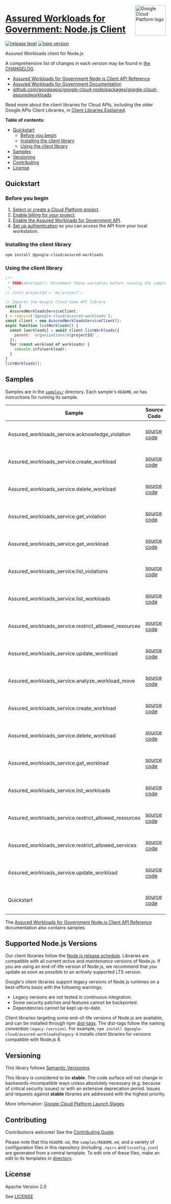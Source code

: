 [//]: # "This README.md file is auto-generated, all changes to this file will be lost."
[//]: # "To regenerate it, use `python -m synthtool`."
<img src="https://avatars2.githubusercontent.com/u/2810941?v=3&s=96" alt="Google Cloud Platform logo" title="Google Cloud Platform" align="right" height="96" width="96"/>

# [Assured Workloads for Government: Node.js Client](https://github.com/googleapis/google-cloud-node/tree/main/packages/google-cloud-assuredworkloads)

[![release level](https://img.shields.io/badge/release%20level-stable-brightgreen.svg?style=flat)](https://cloud.google.com/terms/launch-stages)
[![npm version](https://img.shields.io/npm/v/@google-cloud/assured-workloads.svg)](https://www.npmjs.org/package/@google-cloud/assured-workloads)




Assured Workloads client for Node.js


A comprehensive list of changes in each version may be found in
[the CHANGELOG](https://github.com/googleapis/google-cloud-node/tree/main/packages/google-cloud-assuredworkloads/CHANGELOG.md).

* [Assured Workloads for Government Node.js Client API Reference][client-docs]
* [Assured Workloads for Government Documentation][product-docs]
* [github.com/googleapis/google-cloud-node/packages/google-cloud-assuredworkloads](https://github.com/googleapis/google-cloud-node/tree/main/packages/google-cloud-assuredworkloads)

Read more about the client libraries for Cloud APIs, including the older
Google APIs Client Libraries, in [Client Libraries Explained][explained].

[explained]: https://cloud.google.com/apis/docs/client-libraries-explained

**Table of contents:**


* [Quickstart](#quickstart)
  * [Before you begin](#before-you-begin)
  * [Installing the client library](#installing-the-client-library)
  * [Using the client library](#using-the-client-library)
* [Samples](#samples)
* [Versioning](#versioning)
* [Contributing](#contributing)
* [License](#license)

## Quickstart

### Before you begin

1.  [Select or create a Cloud Platform project][projects].
1.  [Enable billing for your project][billing].
1.  [Enable the Assured Workloads for Government API][enable_api].
1.  [Set up authentication][auth] so you can access the
    API from your local workstation.

### Installing the client library

```bash
npm install @google-cloud/assured-workloads
```


### Using the client library

```javascript
/**
 * TODO(developer): Uncomment these variables before running the sample.
 */
// const projectId = 'my-project';

// Imports the Google Cloud Some API library
const {
  AssuredWorkloadsServiceClient,
} = require('@google-cloud/assured-workloads');
const client = new AssuredWorkloadsServiceClient();
async function listWorkloads() {
  const [workloads] = await client.listWorkloads({
    parent: `organizations/${projectId}`,
  });
  for (const workload of workloads) {
    console.info(workload);
  }
}
listWorkloads();

```



## Samples

Samples are in the [`samples/`](https://github.com/googleapis/google-cloud-node/tree/main/packages/google-cloud-assuredworkloads/samples) directory. Each sample's `README.md` has instructions for running its sample.

| Sample                      | Source Code                       | Try it |
| --------------------------- | --------------------------------- | ------ |
| Assured_workloads_service.acknowledge_violation | [source code](https://github.com/googleapis/google-cloud-node/blob/master/packages/google-cloud-assuredworkloads/samples/generated/v1/assured_workloads_service.acknowledge_violation.js) | [![Open in Cloud Shell][shell_img]](https://console.cloud.google.com/cloudshell/open?git_repo=https://github.com/googleapis/google-cloud-node&page=editor&open_in_editor=packages/google-cloud-assuredworkloads/samples/generated/v1/assured_workloads_service.acknowledge_violation.js,packages/google-cloud-assuredworkloads/samples/README.md) |
| Assured_workloads_service.create_workload | [source code](https://github.com/googleapis/google-cloud-node/blob/master/packages/google-cloud-assuredworkloads/samples/generated/v1/assured_workloads_service.create_workload.js) | [![Open in Cloud Shell][shell_img]](https://console.cloud.google.com/cloudshell/open?git_repo=https://github.com/googleapis/google-cloud-node&page=editor&open_in_editor=packages/google-cloud-assuredworkloads/samples/generated/v1/assured_workloads_service.create_workload.js,packages/google-cloud-assuredworkloads/samples/README.md) |
| Assured_workloads_service.delete_workload | [source code](https://github.com/googleapis/google-cloud-node/blob/master/packages/google-cloud-assuredworkloads/samples/generated/v1/assured_workloads_service.delete_workload.js) | [![Open in Cloud Shell][shell_img]](https://console.cloud.google.com/cloudshell/open?git_repo=https://github.com/googleapis/google-cloud-node&page=editor&open_in_editor=packages/google-cloud-assuredworkloads/samples/generated/v1/assured_workloads_service.delete_workload.js,packages/google-cloud-assuredworkloads/samples/README.md) |
| Assured_workloads_service.get_violation | [source code](https://github.com/googleapis/google-cloud-node/blob/master/packages/google-cloud-assuredworkloads/samples/generated/v1/assured_workloads_service.get_violation.js) | [![Open in Cloud Shell][shell_img]](https://console.cloud.google.com/cloudshell/open?git_repo=https://github.com/googleapis/google-cloud-node&page=editor&open_in_editor=packages/google-cloud-assuredworkloads/samples/generated/v1/assured_workloads_service.get_violation.js,packages/google-cloud-assuredworkloads/samples/README.md) |
| Assured_workloads_service.get_workload | [source code](https://github.com/googleapis/google-cloud-node/blob/master/packages/google-cloud-assuredworkloads/samples/generated/v1/assured_workloads_service.get_workload.js) | [![Open in Cloud Shell][shell_img]](https://console.cloud.google.com/cloudshell/open?git_repo=https://github.com/googleapis/google-cloud-node&page=editor&open_in_editor=packages/google-cloud-assuredworkloads/samples/generated/v1/assured_workloads_service.get_workload.js,packages/google-cloud-assuredworkloads/samples/README.md) |
| Assured_workloads_service.list_violations | [source code](https://github.com/googleapis/google-cloud-node/blob/master/packages/google-cloud-assuredworkloads/samples/generated/v1/assured_workloads_service.list_violations.js) | [![Open in Cloud Shell][shell_img]](https://console.cloud.google.com/cloudshell/open?git_repo=https://github.com/googleapis/google-cloud-node&page=editor&open_in_editor=packages/google-cloud-assuredworkloads/samples/generated/v1/assured_workloads_service.list_violations.js,packages/google-cloud-assuredworkloads/samples/README.md) |
| Assured_workloads_service.list_workloads | [source code](https://github.com/googleapis/google-cloud-node/blob/master/packages/google-cloud-assuredworkloads/samples/generated/v1/assured_workloads_service.list_workloads.js) | [![Open in Cloud Shell][shell_img]](https://console.cloud.google.com/cloudshell/open?git_repo=https://github.com/googleapis/google-cloud-node&page=editor&open_in_editor=packages/google-cloud-assuredworkloads/samples/generated/v1/assured_workloads_service.list_workloads.js,packages/google-cloud-assuredworkloads/samples/README.md) |
| Assured_workloads_service.restrict_allowed_resources | [source code](https://github.com/googleapis/google-cloud-node/blob/master/packages/google-cloud-assuredworkloads/samples/generated/v1/assured_workloads_service.restrict_allowed_resources.js) | [![Open in Cloud Shell][shell_img]](https://console.cloud.google.com/cloudshell/open?git_repo=https://github.com/googleapis/google-cloud-node&page=editor&open_in_editor=packages/google-cloud-assuredworkloads/samples/generated/v1/assured_workloads_service.restrict_allowed_resources.js,packages/google-cloud-assuredworkloads/samples/README.md) |
| Assured_workloads_service.update_workload | [source code](https://github.com/googleapis/google-cloud-node/blob/master/packages/google-cloud-assuredworkloads/samples/generated/v1/assured_workloads_service.update_workload.js) | [![Open in Cloud Shell][shell_img]](https://console.cloud.google.com/cloudshell/open?git_repo=https://github.com/googleapis/google-cloud-node&page=editor&open_in_editor=packages/google-cloud-assuredworkloads/samples/generated/v1/assured_workloads_service.update_workload.js,packages/google-cloud-assuredworkloads/samples/README.md) |
| Assured_workloads_service.analyze_workload_move | [source code](https://github.com/googleapis/google-cloud-node/blob/master/packages/google-cloud-assuredworkloads/samples/generated/v1beta1/assured_workloads_service.analyze_workload_move.js) | [![Open in Cloud Shell][shell_img]](https://console.cloud.google.com/cloudshell/open?git_repo=https://github.com/googleapis/google-cloud-node&page=editor&open_in_editor=packages/google-cloud-assuredworkloads/samples/generated/v1beta1/assured_workloads_service.analyze_workload_move.js,packages/google-cloud-assuredworkloads/samples/README.md) |
| Assured_workloads_service.create_workload | [source code](https://github.com/googleapis/google-cloud-node/blob/master/packages/google-cloud-assuredworkloads/samples/generated/v1beta1/assured_workloads_service.create_workload.js) | [![Open in Cloud Shell][shell_img]](https://console.cloud.google.com/cloudshell/open?git_repo=https://github.com/googleapis/google-cloud-node&page=editor&open_in_editor=packages/google-cloud-assuredworkloads/samples/generated/v1beta1/assured_workloads_service.create_workload.js,packages/google-cloud-assuredworkloads/samples/README.md) |
| Assured_workloads_service.delete_workload | [source code](https://github.com/googleapis/google-cloud-node/blob/master/packages/google-cloud-assuredworkloads/samples/generated/v1beta1/assured_workloads_service.delete_workload.js) | [![Open in Cloud Shell][shell_img]](https://console.cloud.google.com/cloudshell/open?git_repo=https://github.com/googleapis/google-cloud-node&page=editor&open_in_editor=packages/google-cloud-assuredworkloads/samples/generated/v1beta1/assured_workloads_service.delete_workload.js,packages/google-cloud-assuredworkloads/samples/README.md) |
| Assured_workloads_service.get_workload | [source code](https://github.com/googleapis/google-cloud-node/blob/master/packages/google-cloud-assuredworkloads/samples/generated/v1beta1/assured_workloads_service.get_workload.js) | [![Open in Cloud Shell][shell_img]](https://console.cloud.google.com/cloudshell/open?git_repo=https://github.com/googleapis/google-cloud-node&page=editor&open_in_editor=packages/google-cloud-assuredworkloads/samples/generated/v1beta1/assured_workloads_service.get_workload.js,packages/google-cloud-assuredworkloads/samples/README.md) |
| Assured_workloads_service.list_workloads | [source code](https://github.com/googleapis/google-cloud-node/blob/master/packages/google-cloud-assuredworkloads/samples/generated/v1beta1/assured_workloads_service.list_workloads.js) | [![Open in Cloud Shell][shell_img]](https://console.cloud.google.com/cloudshell/open?git_repo=https://github.com/googleapis/google-cloud-node&page=editor&open_in_editor=packages/google-cloud-assuredworkloads/samples/generated/v1beta1/assured_workloads_service.list_workloads.js,packages/google-cloud-assuredworkloads/samples/README.md) |
| Assured_workloads_service.restrict_allowed_resources | [source code](https://github.com/googleapis/google-cloud-node/blob/master/packages/google-cloud-assuredworkloads/samples/generated/v1beta1/assured_workloads_service.restrict_allowed_resources.js) | [![Open in Cloud Shell][shell_img]](https://console.cloud.google.com/cloudshell/open?git_repo=https://github.com/googleapis/google-cloud-node&page=editor&open_in_editor=packages/google-cloud-assuredworkloads/samples/generated/v1beta1/assured_workloads_service.restrict_allowed_resources.js,packages/google-cloud-assuredworkloads/samples/README.md) |
| Assured_workloads_service.restrict_allowed_services | [source code](https://github.com/googleapis/google-cloud-node/blob/master/packages/google-cloud-assuredworkloads/samples/generated/v1beta1/assured_workloads_service.restrict_allowed_services.js) | [![Open in Cloud Shell][shell_img]](https://console.cloud.google.com/cloudshell/open?git_repo=https://github.com/googleapis/google-cloud-node&page=editor&open_in_editor=packages/google-cloud-assuredworkloads/samples/generated/v1beta1/assured_workloads_service.restrict_allowed_services.js,packages/google-cloud-assuredworkloads/samples/README.md) |
| Assured_workloads_service.update_workload | [source code](https://github.com/googleapis/google-cloud-node/blob/master/packages/google-cloud-assuredworkloads/samples/generated/v1beta1/assured_workloads_service.update_workload.js) | [![Open in Cloud Shell][shell_img]](https://console.cloud.google.com/cloudshell/open?git_repo=https://github.com/googleapis/google-cloud-node&page=editor&open_in_editor=packages/google-cloud-assuredworkloads/samples/generated/v1beta1/assured_workloads_service.update_workload.js,packages/google-cloud-assuredworkloads/samples/README.md) |
| Quickstart | [source code](https://github.com/googleapis/google-cloud-node/blob/master/packages/google-cloud-assuredworkloads/samples/quickstart.js) | [![Open in Cloud Shell][shell_img]](https://console.cloud.google.com/cloudshell/open?git_repo=https://github.com/googleapis/google-cloud-node&page=editor&open_in_editor=packages/google-cloud-assuredworkloads/samples/quickstart.js,packages/google-cloud-assuredworkloads/samples/README.md) |



The [Assured Workloads for Government Node.js Client API Reference][client-docs] documentation
also contains samples.

## Supported Node.js Versions

Our client libraries follow the [Node.js release schedule](https://github.com/nodejs/release#release-schedule).
Libraries are compatible with all current _active_ and _maintenance_ versions of
Node.js.
If you are using an end-of-life version of Node.js, we recommend that you update
as soon as possible to an actively supported LTS version.

Google's client libraries support legacy versions of Node.js runtimes on a
best-efforts basis with the following warnings:

* Legacy versions are not tested in continuous integration.
* Some security patches and features cannot be backported.
* Dependencies cannot be kept up-to-date.

Client libraries targeting some end-of-life versions of Node.js are available, and
can be installed through npm [dist-tags](https://docs.npmjs.com/cli/dist-tag).
The dist-tags follow the naming convention `legacy-(version)`.
For example, `npm install @google-cloud/assured-workloads@legacy-8` installs client libraries
for versions compatible with Node.js 8.

## Versioning

This library follows [Semantic Versioning](http://semver.org/).



This library is considered to be **stable**. The code surface will not change in backwards-incompatible ways
unless absolutely necessary (e.g. because of critical security issues) or with
an extensive deprecation period. Issues and requests against **stable** libraries
are addressed with the highest priority.






More Information: [Google Cloud Platform Launch Stages][launch_stages]

[launch_stages]: https://cloud.google.com/terms/launch-stages

## Contributing

Contributions welcome! See the [Contributing Guide](https://github.com/googleapis/google-cloud-node/blob/master/CONTRIBUTING.md).

Please note that this `README.md`, the `samples/README.md`,
and a variety of configuration files in this repository (including `.nycrc` and `tsconfig.json`)
are generated from a central template. To edit one of these files, make an edit
to its templates in
[directory](https://github.com/googleapis/synthtool).

## License

Apache Version 2.0

See [LICENSE](https://github.com/googleapis/google-cloud-node/blob/master/LICENSE)

[client-docs]: https://cloud.google.com/nodejs/docs/reference/assured-workloads/latest
[product-docs]: https://cloud.google.com/assured-workloads/docs
[shell_img]: https://gstatic.com/cloudssh/images/open-btn.png
[projects]: https://console.cloud.google.com/project
[billing]: https://support.google.com/cloud/answer/6293499#enable-billing
[enable_api]: https://console.cloud.google.com/flows/enableapi?apiid=assuredworkloads.googleapis.com
[auth]: https://cloud.google.com/docs/authentication/external/set-up-adc-local
